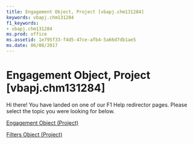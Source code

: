 ```yaml
---
title: Engagement Object, Project [vbapj.chm131284]
keywords: vbapj.chm131284
f1_keywords:
- vbapj.chm131284
ms.prod: office
ms.assetid: 1e795f33-f4d5-47ce-afb4-5a66d7db1ae5
ms.date: 06/08/2017
---
```



# Engagement Object, Project [vbapj.chm131284]

Hi there! You have landed on one of our F1 Help redirector pages. Please select the topic you were looking for below.

[Engagement Object (Project)](http://msdn.microsoft.com/library/3e7f7bed-e575-a5f4-25e5-1c1cbe1880bb%28Office.15%29.aspx)

[Filters Object (Project)](http://msdn.microsoft.com/library/13b58540-decc-17c5-6de6-bbb8e05eb6d2%28Office.15%29.aspx)


